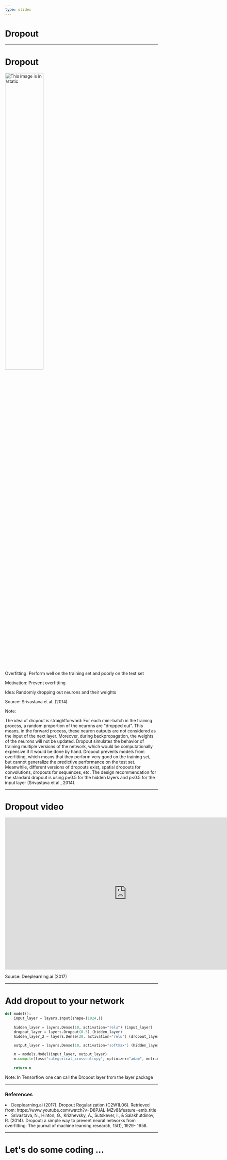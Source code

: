 ```yaml
---
type: slides
---
```


# Dropout 

---

# Dropout

<img src="vl2/dropout.png" alt="This image is in /static" width="50%">

Overfitting: Perform well on the training set and poorly on the test set

Motivation: Prevent overfitting

Idea: Randomly dropping out neurons and their weights

Source: Srivastava et al. (2014)

Note:

The idea of dropout is straightforward: For each mini-batch in the training process, a random proportion of the neurons are "dropped out". This means, in the forward process, these neuron outputs are not considered as the input of the next layer. Moreover, during backpropagation, the weights of the neurons will not be updated. Dropout simulates the behavior of training multiple versions of the network, which would be computationally expensive if it would be done by hand. Dropout prevents models from overfitting, which means that they perform very good on the training set, but cannot generalize the predictive performance on the test set. Meanwhile, different versions of dropouts exist, spatial dropouts for convolutions, dropouts for sequences, etc. The design recommendation for the standard dropout is using p=0.5 for the hidden layers and p<0.5 for the input layer (Srivastava et al., 2014).

---

# Dropout video

<html>
<iframe width="800" height="500" src="https://www.youtube.com/embed/D8PJAL-MZv8" frameborder="0" allow="accelerometer; autoplay; encrypted-media; gyroscope; picture-in-picture" allowfullscreen></iframe>
</html>

Source: Deeplearning.ai (2017)

---

# Add dropout to your network 
```python
def model():
    input_layer = layers.Input(shape=(1024,))
    
    hidden_layer = layers.Dense(10, activation="relu") (input_layer)
    dropout_layer = layers.Dropout(0.5) (hidden_layer)
    hidden_layer_2 = layers.Dense(20, activation="relu") (dropout_layer)

    output_layer = layers.Dense(10, activation="softmax") (hidden_layer_2)
    
    m = models.Model(input_layer, output_layer)
    m.compile(loss="categorical_crossentropy", optimizer="adam", metrics=["acc"])
    
    return m
```

Note: In Tensorflow one can call the Dropout layer from the layer package

---

<html>
<h3>References</h3>
<list>
    <li> Deeplearning.ai (2017). Dropout Regularization (C2W1L06). Retrieved from: https://www.youtube.com/watch?v=D8PJAL-MZv8&feature=emb_title 
    </li>
    <li>Srivastava, N., Hinton, G., Krizhevsky, A., Sutskever, I., & Salakhutdinov, R. (2014). Dropout: a simple 
        way to prevent neural networks from overfitting. The journal of machine learning research, 15(1), 1929-
        1958.</li>
</list>
</html>

---

# Let's do some coding ... 